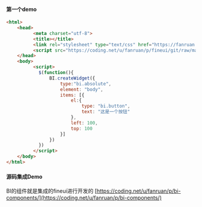 

#### 第一个demo
```html
<html>
    <head>
          <meta charset="utf-8">
          <title></title>
          <link rel="stylesheet" type="text/css" href="https://fanruan.coding.me/fineui/dist/bundle.min.css" />
          <script src="https://coding.net/u/fanruan/p/fineui/git/raw/master/dist/bundle.min.js"></script>
    </head>
    <body>
          <script>
            $(function(){
                BI.createWidget({
                    type:"bi.absolute",
                    element: "body",
                    items: [{
                        el:{
                            type: "bi.button",
                            text: "这是一个按钮"
                        },
                        left: 100,
                        top: 100
                    }]
                })
            })
          </script>
    </body>
</html>
```

#### 源码集成Demo
BI的组件就是集成的fineui进行开发的
[https://coding.net/u/fanruan/p/bi-components/](https://coding.net/u/fanruan/p/bi-components/)
